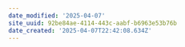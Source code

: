 ```yaml
---
date_modified: '2025-04-07'
site_uuid: 92be84ae-4114-443c-aabf-b6963e53b76b
date_created: '2025-04-07T22:42:08.634Z'
---
```


